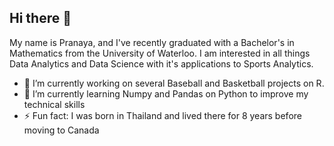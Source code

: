 ## Hi there 👋

My name is Pranaya, and I've recently graduated with a Bachelor's in Mathematics from the University of Waterloo. I am interested in all things Data Analytics and Data Science with it's applications to Sports Analytics. 

- 🔭 I’m currently working on several Baseball and Basketball projects on R.
- 🌱 I’m currently learning Numpy and Pandas on Python to improve my technical skills
- ⚡ Fun fact: I was born in Thailand and lived there for 8 years before moving to Canada 
<!--
**PranayaKShrestha/PranayaKShrestha** is a ✨ _special_ ✨ repository because its `README.md` (this file) appears on your GitHub profile.

Here are some ideas to get you started:

- 🔭 I’m currently working on ...
- 🌱 I’m currently learning ...
- 👯 I’m looking to collaborate on ...
- 🤔 I’m looking for help with ...
- 💬 Ask me about ...
- 📫 How to reach me: ...
- 😄 Pronouns: ...
- ⚡ Fun fact: ...
-->
